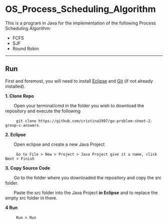 # OS_Process_Scheduling_Algorithm
This is a program in Java for	the	implementation	of	the	following	Process Scheduling Algorithm:
* FCFS	
* SJF	
* Round	Robin	

***
## Run
First and foremost, you will need to install [Eclipse](https://www.eclipse.org/downloads/download.php?file=/oomph/epp/oxygen/R/eclipse-inst-win64.exe) and [Git](https://git-scm.com/book/en/v2/Getting-Started-Installing-Git) (if not already installed).

**1. Clone Repo**

&nbsp;&nbsp;&nbsp;&nbsp;&nbsp;&nbsp;&nbsp;Open your terminal/cmd in the folder you wish to download the repository and execute the following

&nbsp;&nbsp;&nbsp;&nbsp;&nbsp;&nbsp;&nbsp;``` git clone https://github.com/cristina1997/go-problem-sheet-2-group-c-answers```

**2. Eclipse**

&nbsp;&nbsp;&nbsp;&nbsp;&nbsp;&nbsp;&nbsp;Open eclipse and create a new Java Project

&nbsp;&nbsp;&nbsp;&nbsp;&nbsp;&nbsp;&nbsp;``` Go to File > New > Project > Java Project give it a name, click Next > Finish```

**3. Copy Source Code**

&nbsp;&nbsp;&nbsp;&nbsp;&nbsp;&nbsp;&nbsp;Go to the folder where you downloaded the repository and copy the src folder.

&nbsp;&nbsp;&nbsp;&nbsp;&nbsp;&nbsp;&nbsp;Paste the src folder into the Java Project **in Eclipse** and to replace the empty src folder in there.

**4 Run**

&nbsp;&nbsp;&nbsp;&nbsp;&nbsp;&nbsp;&nbsp;``` Run > Run```
